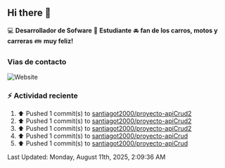 ## Hi there 👋

:computer: **Desarrollador de Sofware**
:pencil: **Estudiante**
:oncoming_automobile: **fan de los carros, motos y carreras**
:family: **muy feliz!**

### Vias de contacto
![Website](https://img.shields.io/website?url=https%3A%2F%2Fgithub.com%2Fsantiagot2000)

### :zap: Actividad reciente
<!--RECENT_ACTIVITY:start-->
1. ⬆️ Pushed 1 commit(s) to [santiagot2000/proyecto-apiCrud2](https://github.com/santiagot2000/proyecto-apiCrud2)<br>
2. ⬆️ Pushed 1 commit(s) to [santiagot2000/proyecto-apiCrud2](https://github.com/santiagot2000/proyecto-apiCrud2)<br>
3. ⬆️ Pushed 1 commit(s) to [santiagot2000/proyecto-apiCrud2](https://github.com/santiagot2000/proyecto-apiCrud2)<br>
4. ⬆️ Pushed 1 commit(s) to [santiagot2000/proyecto-apiCrud](https://github.com/santiagot2000/proyecto-apiCrud)<br>
5. ⬆️ Pushed 1 commit(s) to [santiagot2000/proyecto-apiCrud](https://github.com/santiagot2000/proyecto-apiCrud)<br>
<!--RECENT_ACTIVITY:end-->
<!--RECENT_ACTIVITY:last_update-->
Last Updated: Monday, August 11th, 2025, 2:09:36 AM
<!--RECENT_ACTIVITY:last_update_end-->
